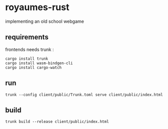 # royaumes-rust
implementing an old school webgame

## requirements

frontends needs trunk :

```shell
cargo install trunk
cargo install wasm-bindgen-cli
cargo install cargo-watch
```

## run

```shell
trunk --config client/public/Trunk.toml serve client/public/index.html

```

## build

```shell
trunk build --release client/public/index.html
```